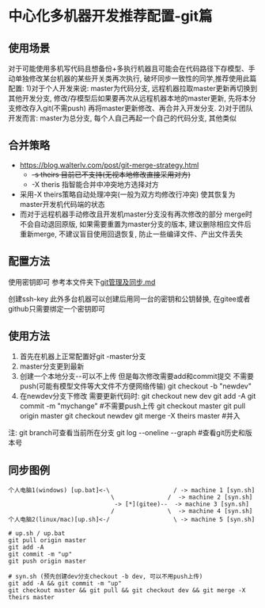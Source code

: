 # 中心化多机器开发推荐配置-git篇

## 使用场景

对于可能使用多机写代码且想备份+多执行机器且可能会在代码路径下存模型、手动单独修改某台机器的某些开关类再次执行, 破坏同步一致性的同学,推荐使用此篇配置:
1)对于个人开发来说: master为代码分支, 远程机器拉取master更新再切换到其他开发分支, 修改/存模型后如果要再次从远程机器本地的master更新, 先将本分支修改存入git(不需push) 再将master更新修改、再合并入开发分支.
2)对于团队开发而言: master为总分支, 每个人自己再起一个自己的代码分支, 其他类似
## 合并策略

- https://blog.walterlv.com/post/git-merge-strategy.html
  - ~~-s theirs 目前已不支持(无视本地修改直接采用对方)~~
  - -X theris 指智能合并中冲突地方选择对方
- 采用-X theirs策略自动处理冲突(一般为双方均修改行冲突) 使其恢复为master开发机代码端的状态
- 而对于远程机器手动修改且开发机master分支没有再次修改的部分 merge时不会自动退回原版, 如果需要重置为master分支的版本, 建议删除相应文件后重新merge, 不建议盲目使用回退恢复, 防止一些编译文件、产出文件丢失

## 配置方法

使用密钥即可 参考本文件夹下[git管理及同步.md](./git管理及同步.md)

创建ssh-key 此外多台机器可以创建后用同一台的密钥和公钥替换, 在gitee或者github只需要绑定一个密钥即可
## 使用方法

1. 首先在机器上正常配置好git -master分支
2. master分支更到最新
3. 创建一个本地分支--可以不上传 但是每次修改需要add和commit提交 不需要push(可能有模型文件等大文件不方便网络传输)
    git checkout -b "newdev"
4. 在newdev分支下修改  需要更新代码时:
    git checkout new dev
    git add -A
    git commit -m "mychange" #不需要push上传
    git checkout master
    git pull origin master
    git checkout newdev
    git merge -X theirs master #并入

注: git branch可查看当前所在分支 
    git log --oneline --graph #查看git历史和版本号

## 同步图例

```
个人电脑1(windows) [up.bat]<-\                  / -> machine 1 [syn.sh]
                             \               /  -> machine 2 [syn.sh]
                              -> [*](gitee)--  -> machine 3 [syn.sh]
                             /               \  -> machine 4 [syn.sh]
个人电脑2(linux/mac)[up.sh]<-/                  \ -> machine 5 [syn.sh]
```
```
# up.sh / up.bat
git pull origin master
git add -A
git commit -m "up"
git push origin master

```
```
# syn.sh (预先创建dev分支checkout -b dev, 可以不用push上传)
git add -A && git commit -m "up"
git checkout master && git pull && git checkout dev && git merge -X theirs master
```
